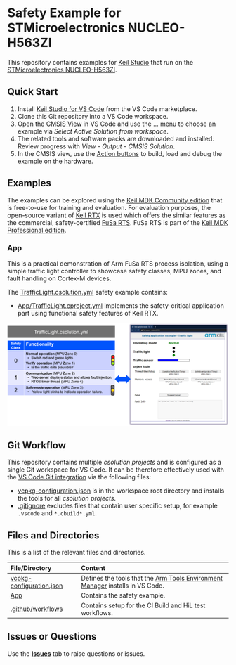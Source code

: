 # Safety Example for STMicroelectronics NUCLEO-H563ZI

This repository contains examples for [Keil Studio](https://www.keil.arm.com/) that run on the [STMicroelectronics NUCLEO-H563ZI](https://www.keil.arm.com/boards/stmicroelectronics-nucleo-h563zi-revc-4a2aad3/features/).

## Quick Start

1. Install [Keil Studio for VS Code](https://marketplace.visualstudio.com/items?itemName=Arm.keil-studio-pack) from the
   VS Code marketplace.
2. Clone this Git repository into a VS Code workspace.
3. Open the [CMSIS View](https://mdk-packs.github.io/vscode-cmsis-solution-docs/userinterface.html#2-main-area-of-the-cmsis-view)
   in VS Code and use the ... menu to choose an example via *Select Active Solution from workspace*.
4. The related tools and software packs are downloaded and installed. Review progress with *View - Output - CMSIS Solution*.
5. In the CMSIS view, use the
   [Action buttons](https://github.com/ARM-software/vscode-cmsis-csolution?tab=readme-ov-file#action-buttons) to build,
   load and debug the example on the hardware.

## Examples

The examples can be explored using the [Keil MDK Community edition](https://www.keil.arm.com/keil-mdk/#mdk-v6-editions)
that is free-to-use for training and evaluation. For evaluation purposes, the open-source variant of
[Keil RTX](https://developer.arm.com/Tools%20and%20Software/Keil%20MDK/RTX5%20RTOS) is used which offers the similar
features as the commercial, safety-certified
[FuSa RTS](https://developer.arm.com/Tools%20and%20Software/Keil%20MDK/FuSa%20Run-Time%20System). FuSa RTS is part of
the [Keil MDK Professional edition](https://www.keil.arm.com/keil-mdk/#mdk-v6-editions).

### App

This is a practical demonstration of Arm FuSa RTS process isolation, using a simple traffic light controller to
showcase safety classes, MPU zones, and fault handling on Cortex-M devices.

The [TrafficLight.csolution.yml](./App/TrafficLight.csolution.yml) safety example contains:

- [App/TrafficLight.cproject.yml](./App/TrafficLight.cproject.yml)
  implements the safety-critical application part using functional safety features of Keil RTX.

![Safety Example](./Doc/traffic_light.png "Safety Example")

## Git Workflow

This repository contains multiple *csolution projects* and is configured as a single Git workspace for VS Code. It can be therefore effectively used with the [VS Code Git integration](https://code.visualstudio.com/docs/sourcecontrol/overview) via the following files:

- [vcpkg-configuration.json](./vcpkg-configuration.json) is in the workspace root directory and installs the tools for all *csolution projects*.
- [.gitignore](./.gitignore) excludes files that contain user specific setup, for example `.vscode` and `*.cbuild*.yml`.

## Files and Directories

This is a list of the relevant files and directories.

File/Directory                            | Content
:-----------------------------------------|:---------------------------------------------------------
[vcpkg-configuration.json](./vcpkg-configuration.json) | Defines the tools that the [Arm Tools Environment Manager](https://marketplace.visualstudio.com/items?itemName=Arm.environment-manager) installs in VS Code.
[App](./App) | Contains the safety example.
[.github/workflows](./.github/workflows)  | Contains setup for the CI Build and HiL test workflows.

## Issues or Questions

Use the [**Issues**](./issues) tab to raise questions or issues.
